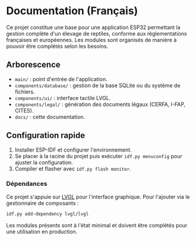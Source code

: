 # Documentation (Français)

Ce projet constitue une base pour une application ESP32 permettant la gestion complète d'un élevage de reptiles, conforme aux règlementations françaises et européennes. Les modules sont organisés de manière à pouvoir être complétés selon les besoins.

## Arborescence

- `main/` : point d'entrée de l'application.
- `components/database/` : gestion de la base SQLite ou du système de fichiers.
- `components/ui/` : interface tactile LVGL.
- `components/legal/` : génération des documents légaux (CERFA, I-FAP, CITES).
- `docs/` : cette documentation.

## Configuration rapide

1. Installer ESP-IDF et configurer l'environnement.
2. Se placer à la racine du projet puis exécuter `idf.py menuconfig` pour ajuster la configuration.
3. Compiler et flasher avec `idf.py flash monitor`.


### Dépendances

Ce projet s'appuie sur [LVGL](https://lvgl.io) pour l'interface graphique. Pour
l'ajouter via le gestionnaire de composants :

```bash
idf.py add-dependency lvgl/lvgl
```

Les modules présents sont à l'état minimal et doivent être complétés pour une utilisation en production.
